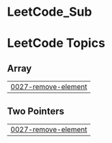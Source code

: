 # LeetCode_Sub
<!---LeetCode Topics Start-->
# LeetCode Topics
## Array
|  |
| ------- |
| [0027-remove-element](https://github.com/JayShende/LeetCode_Sub/tree/master/0027-remove-element) |
## Two Pointers
|  |
| ------- |
| [0027-remove-element](https://github.com/JayShende/LeetCode_Sub/tree/master/0027-remove-element) |
<!---LeetCode Topics End-->